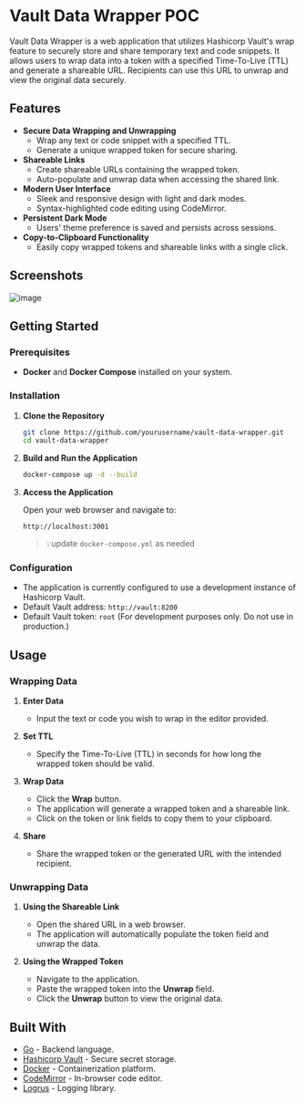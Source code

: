 # Vault Data Wrapper POC

Vault Data Wrapper is a web application that utilizes Hashicorp Vault's wrap feature to securely store and share temporary text and code snippets. It allows users to wrap data into a token with a specified Time-To-Live (TTL) and generate a shareable URL. Recipients can use this URL to unwrap and view the original data securely.

## Features

- **Secure Data Wrapping and Unwrapping**
  - Wrap any text or code snippet with a specified TTL.
  - Generate a unique wrapped token for secure sharing.
- **Shareable Links**
  - Create shareable URLs containing the wrapped token.
  - Auto-populate and unwrap data when accessing the shared link.
- **Modern User Interface**
  - Sleek and responsive design with light and dark modes.
  - Syntax-highlighted code editing using CodeMirror.
- **Persistent Dark Mode**
  - Users' theme preference is saved and persists across sessions.
- **Copy-to-Clipboard Functionality**
  - Easily copy wrapped tokens and shareable links with a single click.

## Screenshots

![image](https://github.com/user-attachments/assets/2a727684-0698-4438-b587-09f533627fb1)

## Getting Started

### Prerequisites

- **Docker** and **Docker Compose** installed on your system.

### Installation

1. **Clone the Repository**

   ```bash
   git clone https://github.com/yourusername/vault-data-wrapper.git
   cd vault-data-wrapper
   ```

1. **Build and Run the Application**

   ```bash
   docker-compose up -d --build
   ```

1. **Access the Application**

   Open your web browser and navigate to:

   ```
   http://localhost:3001
   ```

   > 💡update `docker-compose.yml` as needed

### Configuration

- The application is currently configured to use a development instance of Hashicorp Vault.
- Default Vault address: `http://vault:8200`
- Default Vault token: `root` (For development purposes only. Do not use in production.)

## Usage

### Wrapping Data

1. **Enter Data**

   - Input the text or code you wish to wrap in the editor provided.

2. **Set TTL**

   - Specify the Time-To-Live (TTL) in seconds for how long the wrapped token should be valid.

3. **Wrap Data**

   - Click the **Wrap** button.
   - The application will generate a wrapped token and a shareable link.
   - Click on the token or link fields to copy them to your clipboard.

4. **Share**

   - Share the wrapped token or the generated URL with the intended recipient.

### Unwrapping Data

1. **Using the Shareable Link**

   - Open the shared URL in a web browser.
   - The application will automatically populate the token field and unwrap the data.

2. **Using the Wrapped Token**

   - Navigate to the application.
   - Paste the wrapped token into the **Unwrap** field.
   - Click the **Unwrap** button to view the original data.



## Built With

- [Go](https://golang.org/) - Backend language.
- [Hashicorp Vault](https://www.vaultproject.io/) - Secure secret storage.
- [Docker](https://www.docker.com/) - Containerization platform.
- [CodeMirror](https://codemirror.net/) - In-browser code editor.
- [Logrus](https://github.com/sirupsen/logrus) - Logging library.

